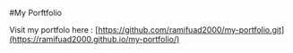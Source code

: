 #My Porftfolio

Visit my portfolo here : [https://github.com/ramifuad2000/my-portfolio.git](https://ramifuad2000.github.io/my-portfolio/)
